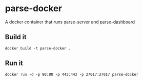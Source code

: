 # parse-docker
A docker container that runs [parse-server](https://github.com/ParsePlatform/parse-server) and [parse-dashboard](https://github.com/ParsePlatform/parse-dashboard)

## Build it

`docker build -t parse-docker .`

## Run it

`docker run -d -p 80:80 -p 443:443 -p 27017:27017 parse-docker`
